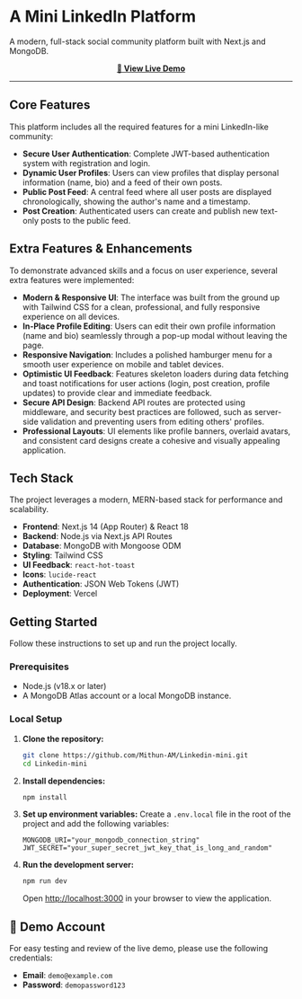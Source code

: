 # A Mini LinkedIn Platform

A modern, full-stack social community platform built with Next.js and MongoDB.

<p align="center">
  <a href="YOUR_LIVE_DEMO_URL" target="_blank">
    <strong>🚀 View Live Demo</strong>
  </a>
</p>

---

## Core Features

This platform includes all the required features for a mini LinkedIn-like community:

-   **Secure User Authentication**: Complete JWT-based authentication system with registration and login.
-   **Dynamic User Profiles**: Users can view profiles that display personal information (name, bio) and a feed of their own posts.
-   **Public Post Feed**: A central feed where all user posts are displayed chronologically, showing the author's name and a timestamp.
-   **Post Creation**: Authenticated users can create and publish new text-only posts to the public feed.

## Extra Features & Enhancements

To demonstrate advanced skills and a focus on user experience, several extra features were implemented:

-   **Modern & Responsive UI**: The interface was built from the ground up with Tailwind CSS for a clean, professional, and fully responsive experience on all devices.
-   **In-Place Profile Editing**: Users can edit their own profile information (name and bio) seamlessly through a pop-up modal without leaving the page.
-   **Responsive Navigation**: Includes a polished hamburger menu for a smooth user experience on mobile and tablet devices.
-   **Optimistic UI Feedback**: Features skeleton loaders during data fetching and toast notifications for user actions (login, post creation, profile updates) to provide clear and immediate feedback.
-   **Secure API Design**: Backend API routes are protected using middleware, and security best practices are followed, such as server-side validation and preventing users from editing others' profiles.
-   **Professional Layouts**: UI elements like profile banners, overlaid avatars, and consistent card designs create a cohesive and visually appealing application.

## Tech Stack

The project leverages a modern, MERN-based stack for performance and scalability.

-   **Frontend**: Next.js 14 (App Router) & React 18
-   **Backend**: Node.js via Next.js API Routes
-   **Database**: MongoDB with Mongoose ODM
-   **Styling**: Tailwind CSS
-   **UI Feedback**: `react-hot-toast`
-   **Icons**: `lucide-react`
-   **Authentication**: JSON Web Tokens (JWT)
-   **Deployment**: Vercel

## Getting Started

Follow these instructions to set up and run the project locally.

### Prerequisites

-   Node.js (v18.x or later)
-   A MongoDB Atlas account or a local MongoDB instance.

### Local Setup

1.  **Clone the repository:**
    ```bash
    git clone https://github.com/Mithun-AM/Linkedin-mini.git
    cd Linkedin-mini
    ```

2.  **Install dependencies:**
    ```bash
    npm install
    ```

3.  **Set up environment variables:**
    Create a `.env.local` file in the root of the project and add the following variables:
    ```env
    MONGODB_URI="your_mongodb_connection_string"
    JWT_SECRET="your_super_secret_jwt_key_that_is_long_and_random"
    ```

4.  **Run the development server:**
    ```bash
    npm run dev
    ```
    Open [http://localhost:3000](http://localhost:3000) in your browser to view the application.

## 🔑 Demo Account

For easy testing and review of the live demo, please use the following credentials:

-   **Email**: `demo@example.com`
-   **Password**: `demopassword123`
